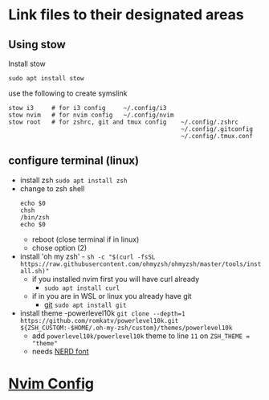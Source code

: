 # Link files to their designated areas

## Using stow
Install stow
```
sudo apt install stow
```
use the following to create symslink
```
stow i3     # for i3 config     ~/.config/i3
stow nvim   # for nvim config   ~/.config/nvim
stow root   # for zshrc, git and tmux config    ~/.config/.zshrc
                                                ~/.config/.gitconfig
                                                ~/.config/.tmux.conf
```

## configure terminal (linux)
+ install zsh ```sudo apt install zsh``` <br>
+ change to zsh shell
  ```
  echo $0
  chsh
  /bin/zsh
  echo $0
  ```
  - reboot (close terminal if in linux)
  - chose option (2)
+ install 'oh my zsh' - ```sh -c "$(curl -fsSL https://raw.githubusercontent.com/ohmyzsh/ohmyzsh/master/tools/install.sh)" ```
  - if you installed nvim first you will have curl already
    - ```sudo apt install curl```
  - if in you are in WSL or linux you already have git
    - [git](https://git-scm.com/download/win) ```sudo apt install git```
+ install theme -powerlevel10k ```git clone --depth=1 https://github.com/romkatv/powerlevel10k.git ${ZSH_CUSTOM:-$HOME/.oh-my-zsh/custom}/themes/powerlevel10k```
  - add ```powerlevel10k/powerlevel10k``` theme to line `11` on `ZSH_THEME = "theme" `
  - needs [NERD font]((https://www.nerdfonts.com/font-downloads))

# [Nvim Config](nvim/.config/nvim/SetUpNVIM.md)


